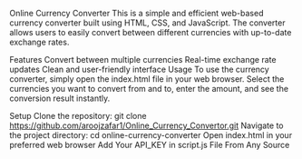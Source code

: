 Online Currency Converter
This is a simple and efficient web-based currency converter built using HTML, CSS, and JavaScript. The converter allows users to easily convert between different currencies with up-to-date exchange rates.

Features
Convert between multiple currencies
Real-time exchange rate updates
Clean and user-friendly interface
Usage
To use the currency converter, simply open the index.html file in your web browser. Select the currencies you want to convert from and to, enter the amount, and see the conversion result instantly.

Setup
Clone the repository: git clone https://github.com/aroojzafar1/Online_Currency_Convertor.git
Navigate to the project directory: cd online-currency-converter
Open index.html in your preferred web browser
Add Your API_KEY in script.js File From Any Source
